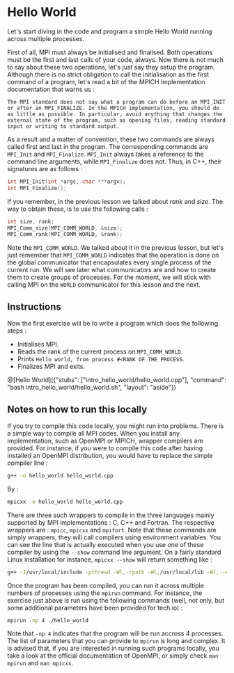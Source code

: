 # Hello World

Let's start diving in the code and program a simple Hello World running across multiple processes.

First of all, MPI must always be initialised and finalised. Both operations must be the first and last calls of your code, always. Now there is not much to say about these two operations, let's just say they setup the program. Although there is no strict obligation to call the initialisation as the first command of a program, let's read a bit of the MPICH implementation documentation that warns us :

``` The MPI standard does not say what a program can do before an MPI_INIT or after an MPI_FINALIZE. In the MPICH implementation, you should do as little as possible. In particular, avoid anything that changes the external state of the program, such as opening files, reading standard input or writing to standard output. ```

As a result and a matter of convention, these two commands are always called first and last in the program. The corresponding commands are `MPI_Init` and `MPI_Finalize`. `MPI_Init` always takes a reference to the command line arguments, while `MPI_Finalize` does not. Thus, in C++, their signatures are as follows :

```cpp
int MPI_Init(int *argc, char ***argv);
int MPI_Finalize();
```

If you remember, in the previous lesson we talked about *rank* and *size*. The way to obtain these, is to use the following calls :

```cpp
int size, rank;
MPI_Comm_size(MPI_COMM_WORLD, &size);
MPI_Comm_rank(MPI_COMM_WORLD, &rank);
```

Note the `MPI_COMM_WORLD`. We talked about it in the previous lesson, but let's just remember that `MPI_COMM_WORLD` indicates that the operation is done on the global communicator that encapsulates every single process of the current run. We will see later what communicators are and how to create them to create groups of processes. For the moment, we will stick with calling MPI on the `WORLD` communicator for this lesson and the next.

## Instructions
Now the first exercise will be to write a program which does the following steps :

* Initialises MPI.
* Reads the rank of the current process on `MPI_COMM_WORLD`.
* Prints `Hello world, from process #<RANK OF THE PROCESS`.
* Finalizes MPI and exits.

@[Hello World]({"stubs": ["intro_hello_world/hello_world.cpp"], "command": "bash intro_hello_world/hello_world.sh", "layout": "aside"})

## Notes on how to run this locally
If you try to compile this code locally, you might run into problems. There is a simple way to compile all MPI codes. When you install any implementation, such as OpenMPI or MPICH, wrapper compilers are provided. For instance, if you were to compile this code after having installed an OpenMPI distribution, you would have to replace the simple compiler line :

```bash
g++ -o hello_world hello_world.cpp
```

By :

```bash
mpicxx -o hello_world hello_world.cpp
```

There are three such wrappers to compile in the three languages mainly supported by MPI implementations : C, C++ and Fortran. The respective wrappers are : `mpicc`, `mpicxx` and `mpifort`. Note that these commands are simply wrappers, they will call compilers using environment variables. You can see the line that is actually executed when you use one of these compiler by using the `--show` command line argument. On a fairly standard Linux installation for instance, `mpicxx --show` will return something like :

```bash
g++ -I/usr/local/include -pthread -Wl,-rpath -Wl,/usr/local/lib -Wl,--enable-new-dtags -L/usr/local/lib -lmpi_cxx -lmpi
```

Once the program has been compiled, you can run it across multiple numbers of processes using the `mpirun` command. For instance, the exercise just above is run using the following commands (well, not only, but some additional parameters have been provided for tech.io) :

```bash
mpirun -np 4 ./hello_world
```

Note that `-np 4` indicates that the program will be run accross 4 processes. The list of parameters that you can provide to `mpirun` is long and complex. It is advised that, if you are interested in running such programs locally, you take a look at the official documentation of OpenMPI, or simply check `man mpirun` and `man mpicxx`.